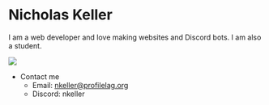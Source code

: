 # Nicholas Keller
I am a web developer and love making websites and Discord bots. I am also a student.

<img align="center" src="https://github-readme-stats.vercel.app/api?username=ProfileLag"/>

* Contact me
    * Email: nkeller@profilelag.org
    * Discord: nkeller
